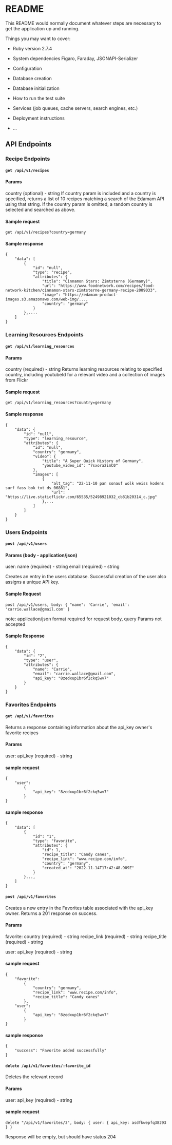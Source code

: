 # README

This README would normally document whatever steps are necessary to get the
application up and running.

Things you may want to cover:

* Ruby version
2.7.4

* System dependencies
Figaro, Faraday, JSONAPI-Serializer

* Configuration

* Database creation

* Database initialization

* How to run the test suite

* Services (job queues, cache servers, search engines, etc.)

* Deployment instructions

* ...

## API Endpoints

### Recipe Endpoints

#### ```get /api/v1/recipes```

#### Params
country (optional) - string
If country param is included and a country is specified, returns a list of 10 recipes matching a search of the Edamam API using that string.
If the country param is omitted, a random country is selected and searched as above.

#### Sample request
```get /api/v1/recipes?country=germany```

#### Sample response
```
{
    "data": [
        {
            "id": "null",
            "type": "recipe",
            "attributes": {
                "title": "Cinnamon Stars: Zimtsterne (Germany)",
                "url": "https://www.foodnetwork.com/recipes/food-network-kitchen/cinnamon-stars-zimtsterne-germany-recipe-2009033",
                "image": "https://edamam-product-images.s3.amazonaws.com/web-img/...,
                "country": "germany"
            }
        },....
    ]
}
```

### Learning Resources Endpoints

#### ```get /api/v1/learning_resources```

#### Params
country (required) - string
Returns learning resources relating to specified country, including youtubeId for a relevant video and a collection of images from Flickr

#### Sample request
```get /api/v1/learning_resources?country=germany```

#### Sample response
```
{
    "data": {
        "id": "null",
        "type": "learning_resource",
        "attributes": {
            "id": "null",
            "country": "germany",
            "video": {
                "title": "A Super Quick History of Germany",
                "youtube_video_id": "7sxora2imC0"
            },
            "images": [
                {
                    "alt_tag": "22-11-10 pan sonauf wolk weiss kodens surf fass bok txt ds_06881",
                    "url": "https://live.staticflickr.com/65535/52498921032_cb81b20314_c.jpg"
                },...
            ]
        ]
    }
}
```

### Users Endpoints

#### ```post /api/v1/users```

#### Params (body - application/json)
user:
name (required) - string
email (required) - string

Creates an entry in the users database. Successful creation of the user also assigns a unique API key.

#### Sample Request

```post /api/v1/users, body: { "name": 'Carrie', 'email': 'carrie.wallace@gmail.com' }```

note: application/json format required for request body, query Params not accepted

#### Sample Response

```
{
    "data": {
        "id": "2",
        "type": "user",
        "attributes": {
            "name": "Carrie",
            "email": "carrie.wallace@gmail.com",
            "api_key": "8zedxup1br6f2ckq5wv7"
        }
    }
}
```

### Favorites Endpoints

#### ```get /api/v1/favorites```

Returns a response containing information about the api_key owner's favorite recipes

#### Params
user:
api_key (required) - string

#### sample request
```
{ 
    "user":
        {
            "api_key": "8zedxup1br6f2ckq5wv7"
        }
}
```

#### sample response
```
{
    "data": [
        {
            "id": "1",
            "type": "favorite",
            "attributes": {
                "id": 1,
                "recipe_title": "Candy canes",
                "recipe_link": "www.recipe.com/info",
                "country": "germany",
                "created_at": "2022-11-14T17:42:48.989Z"
            }
        }...,
    ]
}
```
#### ```post /api/v1/favorites```

Creates a new entry in the Favorites table associated with the api_key owner. Returns a 201 response on success.

#### Params
favorite:
country (required) - string
recipe_link (required) - string
recipe_title (required) - string

user:
api_key (required) - string

#### sample request
```
{ 
    "favorite": 
        {
            "country": "germany",
            "recipe_link": "www.recipe.com/info",
            "recipe_title": "Candy canes"
        },
    "user":
        {
            "api_key": "8zedxup1br6f2ckq5wv7"
        }
}
```

#### sample response
```
{
    "success": "Favorite added successfully"
}
```
#### ```delete /api/v1/favorites/:favorite_id```

Deletes the relevant record

#### Params

user:
api_key (required) - string

#### sample request

```delete "/api/v1/favorites/3", body: { user: { api_key: asdfkwepfq38293 } }```

Response will be empty, but should have status 204


